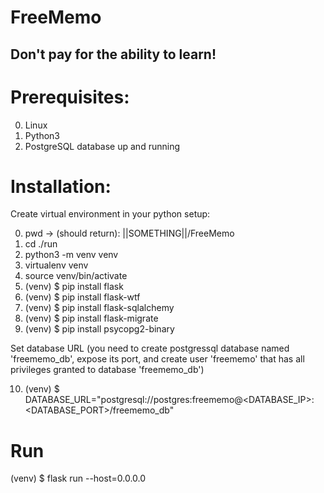 # FreeMemo

## Don't pay for the ability to learn!

# Prerequisites:
0. Linux
1. Python3
2. PostgreSQL database up and running


# Installation:
Create virtual environment in your python setup:

0. pwd -> (should return): ||SOMETHING||/FreeMemo  
1. cd ./run
2. python3 -m venv venv
3. virtualenv venv
4. source venv/bin/activate
5. (venv) $ pip install flask
6. (venv) $ pip install flask-wtf
7. (venv) $ pip install flask-sqlalchemy
8. (venv) $ pip install flask-migrate
9. (venv) $ pip install psycopg2-binary

Set database URL (you need to create postgressql database named 'freememo_db', expose its port, and create user 'freememo' that has all privileges granted to database 'freememo_db')

10. (venv) $ DATABASE_URL="postgresql://postgres:freememo@<DATABASE_IP>:<DATABASE_PORT>/freememo_db"

# Run
(venv) $ flask run --host=0.0.0.0
